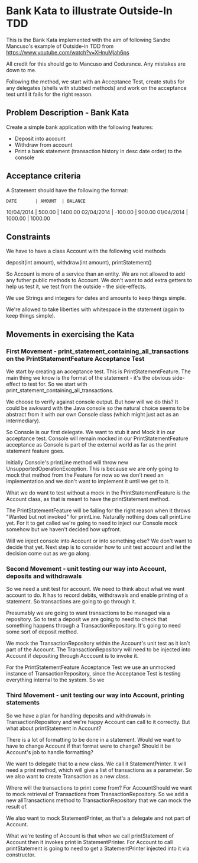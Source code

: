 # Bank Kata to illustrate Outside-In TDD

This is the Bank Kata implemented with the aim of following Sandro Mancuso's example of Outside-in TDD from https://www.youtube.com/watch?v=XHnuMjah6ps

All credit for this should go to Mancuso and Codurance. Any mistakes are down to me.

Following the method, we start with an Acceptance Test, create stubs for any delegates (shells with stubbed methods) and work on the acceptance test until it fails for the right reason.

## Problem Description - Bank Kata

Create a simple bank application with the following features:

- Deposit into account
- Withdraw from account
- Print a bank statement (transaction history in desc date order) to the console

## Acceptance criteria

A Statement should have the following the format:

    DATE       | AMOUNT  | BALANCE
  10/04/2014 | 500.00  | 1400.00
  02/04/2014 | -100.00 | 900.00
  01/04/2014 | 1000.00 | 1000.00

## Constraints

We have to have a class Account with the following void methods

deposit(int amount), withdraw(int amount), printStatement()

So Account is more of a service than an entity. We are not allowed to add any futher public methods to Account. We don't want to add extra getters to help us test it, we test from the outside - the side-effects.

We use Strings and integers for dates and amounts to keep things simple.

We're allowed to take liberties with whitespace in the statement (again to keep things simple).

## Movements in exercising the Kata

### First Movement - print_statement_containing_all_transactions on the PrintStatementFeature Acceptance Test

We start by creating an acceptance test. This is PrintStatementFeature.
The main thing we know is the format of the statement - it's the obvious side-effect to test for. So we start with print_statement_containing_all_transactions.

We choose to verify against console output. But how will we do this? It could be awkward with the Java console so the natural choice seems to be abstract from it with our own Console class (which might just act as an intermediary).

So Console is our first delegate. We want to stub it and Mock it in our acceptance test. Console will remain mocked in our PrintStatementFeature acceptance as Console is part of the external world as far as the print statement feature goes.

Initially Console's printLine method will throw new UnsupportedOperationException. This is because we are only going to mock that method from the Feature for now so we don't need an implementation and we don't want to implement it until we get to it.

What we do want to test without a mock in the PrintStatementFeature is the Account class, as that is meant to have the printStatement method.

The PrintStatementFeature will be failing for the right reason when it throws "Wanted but not invoked" for printLine. Naturally nothing does call printLine yet. For it to get called we're going to need to inject our Console mock somehow but we haven't decided how upfront.

Will we inject console into Account or into something else? We don't want to decide that yet. Next step is to consider how to unit test account and let the decision come out as we go along.

### Second Movement - unit testing our way into Account, deposits and withdrawals

So we need a unit test for account. We need to think about what we want account to do. It has to record debits, withdrawals and enable printing of a statement. So transactions are going to go through it.

Presumably we are going to want transactions to be managed via a repository. So to test a deposit we are going to need to check that something happens through a TransactionRepository. It's going to need some sort of deposit method.

We mock the TransactionRepository within the Account's unit test as it isn't part of the Account. The TransactionRepository will need to be injected into Account if depositing through Acccount is to invoke it.

For the PrintStatementFeature Acceptance Test we use an unmocked instance of TransactionRepository, since the Acceptance Test is testing everything internal to the system. So we

### Third Movement - unit testing our way into Account, printing statements

So we have a plan for handling deposits and withdrawals in TransactionRepository and we're happy Account can call to it correctly. But what about printStatement in Account?

There is a lot of formatting to be done in a statement. Would we want to have to change Account if that format were to change? Should it be Account's job to handle formatting?

We want to delegate that to a new class. We call it StatementPrinter. It will need a print method, which will give a list of transactions as a parameter. So we also want to create Transaction as a new class.

Where will the transactions to print come from? For AccountShould we want to mock retrieval of Transactions from TransactionRepository. So we add a new allTransactions method to TransactionRepository that we can mock the result of.

We also want to mock StatementPrinter, as that's a delegate and not part of Account.

What we're testing of Account is that when we call printStatement of Account then it invokes print in StatementPrinter. For Account to call printStatement is going to need to get a StatementPrinter injected into it via constructor.